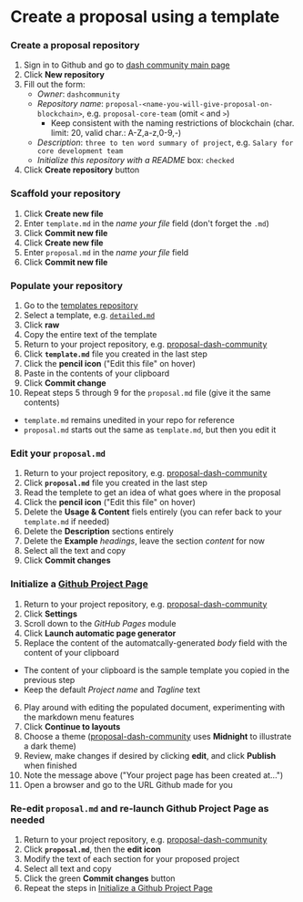 # Create a proposal using a template

### Create a proposal repository
1. Sign in to Github and go to [dash community main page](https://github.com/dashcommunity)
2. Click **New repository**
3. Fill out the form:
    * *Owner*: `dashcommunity`
    * *Repository name*: `proposal-<name-you-will-give-proposal-on-blockchain>`, e.g. `proposal-core-team` (omit `<` and `>`)
      * Keep consistent with the naming restrictions of blockchain (char. limit: 20, valid char.: A-Z,a-z,0-9,-)
    * *Description*: `three to ten word summary of project`, e.g. `Salary for core development team` 
    * *Initialize this repository with a README* box: `checked`
4. Click **Create repository** button

### Scaffold your repository
1. Click **Create new file**
2. Enter `template.md` in the *name your file* field (don't forget the `.md`)
3. Click **Commit new file**
4. Click **Create new file**
5. Enter `proposal.md` in the *name your file* field
6. Click **Commit new file**

### Populate your repository
1. Go to the [templates repository](https://github.com/dashcommunity/proposal-templates)
2. Select a template, e.g. [`detailed.md`](https://github.com/dashcommunity/proposal-templates/blob/master/detailed.md)
3. Click **raw**
4. Copy the entire text of the template
5. Return to your project repository, e.g. [proposal-dash-community](https://github.com/dashcommunity/proposal-dash-community)
6. Click **`template.md`** file you created in the last step
7. Click the **pencil icon** ("Edit this file" on hover)
8. Paste in the contents of your clipboard
9. Click **Commit change**
10. Repeat steps 5 through 9 for the `proposal.md` file (give it the same contents)
  * `template.md` remains unedited in your repo for reference
  * `proposal.md` starts out the same as `template.md`, but then you edit it
    
### Edit your `proposal.md`
1. Return to your project repository, e.g. [proposal-dash-community](https://github.com/dashcommunity/proposal-dash-community)
2. Click **`proposal.md`** file you created in the last step
3. Read the templete to get an idea of what goes where in the proposal
4. Click the **pencil icon** ("Edit this file" on hover)
5. Delete the **Usage & Content** fiels entirely (you can refer back to your `template.md` if needed)
6. Delete the **Description** sections entirely
7. Delete the **Example** *headings*, leave the section *content* for now
8. Select all the text and copy
9. Click **Commit changes**

### Initialize a [Github Project Page](https://help.github.com/articles/creating-pages-with-the-automatic-generator/)
1. Return to your project repository, e.g. [proposal-dash-community](https://github.com/dashcommunity/proposal-dash-community)
2. Click **Settings**
3. Scroll down to the *GitHub Pages* module
4. Click **Launch automatic page generator**
5. Replace the content of the automatcally-generated *body* field with the content of your clipboard
  * The content of your clipboard is the sample template you copied in the previous step 
  * Keep the default *Project name* and *Tagline* text
6. Play around with editing the populated document, experimenting with the markdown menu features
7. Click **Continue to layouts**
8. Choose a theme ([proposal-dash-community](https://github.com/dashcommunity/proposal-dash-community) uses **Midnight** to illustrate a dark theme)
9. Review, make changes if desired by clicking **edit**, and click **Publish** when finished
10.  Note the message above ("Your project page has been created at...")
11. Open a browser and go to the URL Github made for you

### Re-edit `proposal.md` and re-launch Github Project Page as needed
1. Return to your project repository, e.g. [proposal-dash-community](https://github.com/dashcommunity/proposal-dash-community)
2. Click **`proposal.md`**, then the **edit icon**
3. Modify the text of each section for your proposed project
4. Select all text and copy
5. Click the green **Commit changes** button
5. Repeat the steps in [Initialize a Github Project Page](link)
